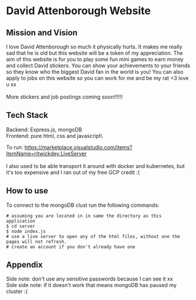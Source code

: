 # David Attenborough Website
## Mission and Vision
I love David Attenborough so much it physically hurts. It makes me really sad that he is old but this website will be a token of my appreciation. The aim of this website is for you to play some fun mini games to earn money and collect David stickers. You can show your achievements to your friends so they know who the biggest David fan in the world is you! You can also apply to jobs on this website so you can work for me and be my rat <3 love u xx
\
\
More stickers and job postings coming soon!!!!!!
## Tech Stack
Backend: Express.js, mongoDB\
Frontend: pure html, css and javascript\

To run: https://marketplace.visualstudio.com/items?itemName=ritwickdey.LiveServer
\
\
I also used to be able transport it around with docker and kubernetes, but it's too expensive and I ran out of my free GCP credit :(
## How to use
To connect to the mongoDB clust run the following commands:
```
# assuming you are located in in same the directory as this application
$ cd server
$ node index.js
# use a live server to open any of the html files, without one the pages will not refresh. 
# create an account if you don't already have one
```
## Appendix
Side note: don't use any sensitive passwords because I can see it xx\
Side side note: if it doesn't work that means mongoDB has paused my cluster :(
